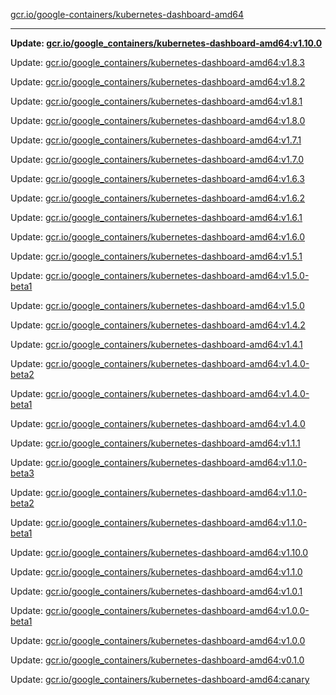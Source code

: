 [gcr.io/google-containers/kubernetes-dashboard-amd64](https://hub.docker.com/r/cruse/kubernetes-dashboard-amd64/tags/) 

----
**Update: [gcr.io/google_containers/kubernetes-dashboard-amd64:v1.10.0](https://hub.docker.com/r/cruse/kubernetes-dashboard-amd64/tags/)**

Update: [gcr.io/google_containers/kubernetes-dashboard-amd64:v1.8.3](https://hub.docker.com/r/cruse/kubernetes-dashboard-amd64/tags/)

Update: [gcr.io/google_containers/kubernetes-dashboard-amd64:v1.8.2](https://hub.docker.com/r/cruse/kubernetes-dashboard-amd64/tags/)

Update: [gcr.io/google_containers/kubernetes-dashboard-amd64:v1.8.1](https://hub.docker.com/r/cruse/kubernetes-dashboard-amd64/tags/)

Update: [gcr.io/google_containers/kubernetes-dashboard-amd64:v1.8.0](https://hub.docker.com/r/cruse/kubernetes-dashboard-amd64/tags/)

Update: [gcr.io/google_containers/kubernetes-dashboard-amd64:v1.7.1](https://hub.docker.com/r/cruse/kubernetes-dashboard-amd64/tags/)

Update: [gcr.io/google_containers/kubernetes-dashboard-amd64:v1.7.0](https://hub.docker.com/r/cruse/kubernetes-dashboard-amd64/tags/)

Update: [gcr.io/google_containers/kubernetes-dashboard-amd64:v1.6.3](https://hub.docker.com/r/cruse/kubernetes-dashboard-amd64/tags/)

Update: [gcr.io/google_containers/kubernetes-dashboard-amd64:v1.6.2](https://hub.docker.com/r/cruse/kubernetes-dashboard-amd64/tags/)

Update: [gcr.io/google_containers/kubernetes-dashboard-amd64:v1.6.1](https://hub.docker.com/r/cruse/kubernetes-dashboard-amd64/tags/)

Update: [gcr.io/google_containers/kubernetes-dashboard-amd64:v1.6.0](https://hub.docker.com/r/cruse/kubernetes-dashboard-amd64/tags/)

Update: [gcr.io/google_containers/kubernetes-dashboard-amd64:v1.5.1](https://hub.docker.com/r/cruse/kubernetes-dashboard-amd64/tags/)

Update: [gcr.io/google_containers/kubernetes-dashboard-amd64:v1.5.0-beta1](https://hub.docker.com/r/cruse/kubernetes-dashboard-amd64/tags/)

Update: [gcr.io/google_containers/kubernetes-dashboard-amd64:v1.5.0](https://hub.docker.com/r/cruse/kubernetes-dashboard-amd64/tags/)

Update: [gcr.io/google_containers/kubernetes-dashboard-amd64:v1.4.2](https://hub.docker.com/r/cruse/kubernetes-dashboard-amd64/tags/)

Update: [gcr.io/google_containers/kubernetes-dashboard-amd64:v1.4.1](https://hub.docker.com/r/cruse/kubernetes-dashboard-amd64/tags/)

Update: [gcr.io/google_containers/kubernetes-dashboard-amd64:v1.4.0-beta2](https://hub.docker.com/r/cruse/kubernetes-dashboard-amd64/tags/)

Update: [gcr.io/google_containers/kubernetes-dashboard-amd64:v1.4.0-beta1](https://hub.docker.com/r/cruse/kubernetes-dashboard-amd64/tags/)

Update: [gcr.io/google_containers/kubernetes-dashboard-amd64:v1.4.0](https://hub.docker.com/r/cruse/kubernetes-dashboard-amd64/tags/)

Update: [gcr.io/google_containers/kubernetes-dashboard-amd64:v1.1.1](https://hub.docker.com/r/cruse/kubernetes-dashboard-amd64/tags/)

Update: [gcr.io/google_containers/kubernetes-dashboard-amd64:v1.1.0-beta3](https://hub.docker.com/r/cruse/kubernetes-dashboard-amd64/tags/)

Update: [gcr.io/google_containers/kubernetes-dashboard-amd64:v1.1.0-beta2](https://hub.docker.com/r/cruse/kubernetes-dashboard-amd64/tags/)

Update: [gcr.io/google_containers/kubernetes-dashboard-amd64:v1.1.0-beta1](https://hub.docker.com/r/cruse/kubernetes-dashboard-amd64/tags/)

Update: [gcr.io/google_containers/kubernetes-dashboard-amd64:v1.10.0](https://hub.docker.com/r/cruse/kubernetes-dashboard-amd64/tags/)

Update: [gcr.io/google_containers/kubernetes-dashboard-amd64:v1.1.0](https://hub.docker.com/r/cruse/kubernetes-dashboard-amd64/tags/)

Update: [gcr.io/google_containers/kubernetes-dashboard-amd64:v1.0.1](https://hub.docker.com/r/cruse/kubernetes-dashboard-amd64/tags/)

Update: [gcr.io/google_containers/kubernetes-dashboard-amd64:v1.0.0-beta1](https://hub.docker.com/r/cruse/kubernetes-dashboard-amd64/tags/)

Update: [gcr.io/google_containers/kubernetes-dashboard-amd64:v1.0.0](https://hub.docker.com/r/cruse/kubernetes-dashboard-amd64/tags/)

Update: [gcr.io/google_containers/kubernetes-dashboard-amd64:v0.1.0](https://hub.docker.com/r/cruse/kubernetes-dashboard-amd64/tags/)

Update: [gcr.io/google_containers/kubernetes-dashboard-amd64:canary](https://hub.docker.com/r/cruse/kubernetes-dashboard-amd64/tags/)

